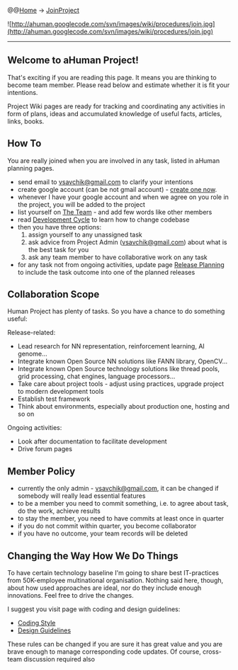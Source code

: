 @@[Home](Home.md) -> [JoinProject](JoinProject.md)

![http://ahuman.googlecode.com/svn/images/wiki/procedures/join.jpg](http://ahuman.googlecode.com/svn/images/wiki/procedures/join.jpg)

---


## Welcome to aHuman Project! ##

That's exciting if you are reading this page. It means you are thinking to become team member. Please read below and estimate whether it is fit your intentions.

Project Wiki pages are ready for tracking and coordinating any activities in form of plans, ideas and accumulated knowledge of useful facts, articles, links, books.

## How To ##

You are really joined when you are involved in any task, listed in aHuman planning pages.

  * send email to vsavchik@gmail.com to clarify your intentions
  * create google account (can be not gmail account) - [create one now](http://www.google.com/accounts/NewAccount?continue=http://code.google.com/hosting/faq.html).
  * whenever I have your google account and when we agree on you role in the project, you will be added to the project
  * list yourself on [The Team](ProjectTeam.md) - and add few words like other members
  * read [Development Cycle](DevelopmentCycle.md) to learn how to change codebase
  * then you have three options:
    1. assign yourself to any unassigned task
    1. ask advice from Project Admin (vsavchik@gmail.com) about what is the best task for you
    1. ask any team member to have collaborative work on any task
  * for any task not from ongoing activities, update page [Release Planning](ReleasePlanning.md) to include the task outcome into one of the planned releases

## Collaboration Scope ##

Human Project has plenty of tasks. So you have a chance to do something useful:

Release-related:
  * Lead research for NN representation, reinforcement learning, AI genome...
  * Integrate known Open Source NN solutions like FANN library, OpenCV...
  * Integrate known Open Source technology solutions like thread pools, grid processing, chat engines, language processors...
  * Take care about project tools - adjust using practices, upgrade project to modern development tools
  * Establish test framework
  * Think about environments, especially about production one, hosting and so on

Ongoing activities:
  * Look after documentation to facilitate development
  * Drive forum pages

## Member Policy ##

  * currently the only admin - vsavchik@gmail.com, it can be changed if somebody will really lead essential features
  * to be a member you need to commit something, i.e. to agree about task, do the work, achieve results
  * to stay the member, you need to have commits at least once in quarter
  * if you do not commit within quarter, you become collaborator
  * if you have no outcome, your team records will be deleted

## Changing the Way How We Do Things ##

To have certain technology baseline I'm going to share best IT-practices from 50K-employee multinational organisation. Nothing said here, though, about how used approaches are ideal, nor do they include enough innovations. Feel free to drive the changes.

I suggest you visit page with coding and design guidelines:

  * [Coding Style](CodeStyleGuide.md)
  * [Design Guidelines](DesignStyleGuide.md)

These rules can be changed if you are sure it has great value and you are brave enough to manage corresponding code updates.
Of course, cross-team discussion required also